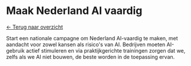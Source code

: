 # Maak Nederland AI vaardig

[← Terug naar overzicht](index.html)

Start een nationale campagne om Nederland AI-vaardig te maken, met aandacht voor zowel kansen als risico's van AI. Bedrijven moeten AI-gebruik actief stimuleren en via praktijkgerichte trainingen zorgen dat we, zelfs als we AI niet bouwen, de beste worden in de toepassing ervan.
